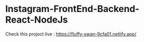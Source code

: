 # Instagram-FrontEnd-Backend-React-NodeJs


Check this project live : https://fluffy-swan-9cfa01.netlify.app/
